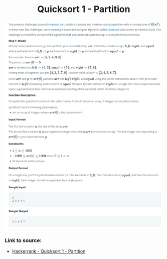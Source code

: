 <h1 align="center">Quicksort 1 - Partition</h1>

![alt text](https://raw.githubusercontent.com/matthew01lokiet/Github-repos-images/main/Algs/Sorting/Ybv1XvmP_o.png)

### Link to source: 
- <a href="https://www.hackerrank.com/challenges/quicksort1/problem">Hackerrank - Quicksort 1 - Partition</a>
